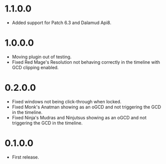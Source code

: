 # 1.1.0.0
- Added support for Patch 6.3 and Dalamud Api8.

# 1.0.0.0
- Moving plugin out of testing.
- Fixed Red Mage's Resolution not behaving correctly in the timeline with GCD clipping enabled.

# 0.2.0.0
- Fixed windows not being click-through when locked.
- Fixed Monk's Anatman showing as an oGCD and not triggering the GCD in the timeline.
- Fixed Ninja's Mudras and Ninjutsus showing as an oGCD and not triggering the GCD in the timeline.

# 0.1.0.0
- First release.